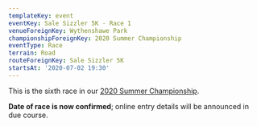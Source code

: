 ```yaml
---
templateKey: event
eventKey: Sale Sizzler 5K - Race 1
venueForeignKey: Wythenshawe Park
championshipForeignKey: 2020 Summer Championship
eventType: Race
terrain: Road
routeForeignKey: Sale Sizzler 5K
startsAt: '2020-07-02 19:30'
---
```

This is the sixth race in our [2020 Summer Championship](/championships/2020-summer-championship/).

**Date of race is now confirmed**; online entry details will be announced in
due course.
